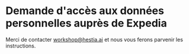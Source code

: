 # Demande d'accès aux données personnelles auprès de Expedia

Merci de contacter workshop@hestia.ai et nous vous ferons parvenir les instructions.
